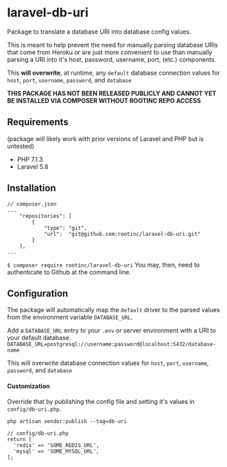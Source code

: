 # laravel-db-uri
Package to translate a database URI into database config values.

This is meant to help prevent the need for manually parsing database URIs that come from Heroku or are just more convenient
to use than manually parsing a URI into it's host, password, username, port, (etc.) components.

This __will overwrite__, at runtime, any `default` database connection values for `host`, `port`, `username`, `password`, and `database`

__THIS PACKAGE HAS NOT BEEN RELEASED PUBLICLY AND CANNOT YET BE INSTALLED VIA COMPOSER WITHOUT ROOTINC REPO ACCESS__ 

## Requirements
(package will likely work with prior versions of Laravel and PHP but is untested)
- PHP 7.1.3
- Laravel 5.8

## Installation
```
// composer.json
...
    "repositories": [
        {
            "type": "git",
            "url":  "git@github.com:rootinc/laravel-db-uri.git"
        }
    ],
...
```
`$ composer require rootinc/laravel-db-uri`
You may, then, need to authenticate to Github at the command line.


## Configuration
The package will automatically map the `default` driver to the parsed values from the environment variable `DATABASE_URL`.

Add a `DATABASE_URL` entry to your `.env` or server environment with a URI to your default database.
`DATABASE_URL=postgresql://username:password@localhost:5432/database-name`

This will overwrite database connection values for `host`, `port`, `username`, `password`, and `database`


#### Customization
Override that by publishing the config file and setting it's values in `config/db-uri.php`.

`php artisan vendor:publish --tag=db-uri`

```
// config/db-uri.php
return [
  'redis' => 'SOME_REDIS_URL',
  'mysql' => 'SOME_MYSQL_URL',
];
```

